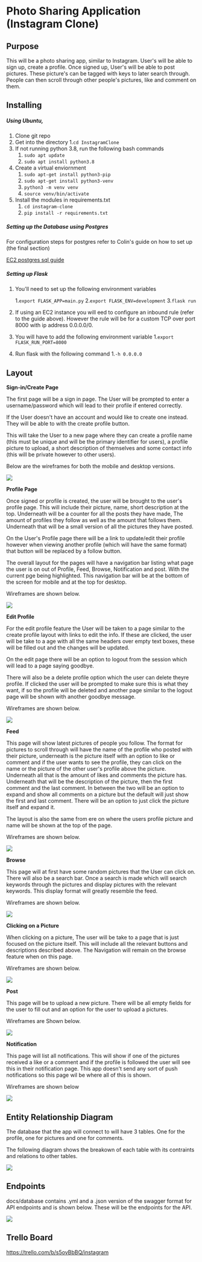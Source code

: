 # Photo Sharing Application (Instagram Clone)

## Purpose

This will be a photo sharing app, similar to Instagram. User's will be able to sign up, create a profile. Once signed up, User's will be able to post pictures.
These picture's can be tagged with keys to later search through. People can then scroll through other people's pictures, like and comment on them. 

## Installing

##### Using Ubuntu,

1. Clone git repo
2. Get into the directory
    1.`cd InstagramClone`
3. If not running python 3.8, run the following bash commands
    1. `sudo apt update`
    2. `sudo apt install python3.8`
4. Create a virtual enviornment
    1. `sudo apt-get install python3-pip`
    2. `sudo apt-get install python3-venv`
    3. `python3 -m venv venv`
    4. `source venv/bin/activate`
5. Install the modules in requirements.txt
    1. `cd instagram-clone`
    2. `pip install -r requirements.txt`

##### Setting up the Database using Postgres

For configuration steps for postgres refer to Colin's guide on how to set up (the final section)

[EC2 postgres sql guide](https://github.com/Ctrain68/EC2_postgres_sql_guide)

##### Setting up Flask

1. You'll need to set up the following environment variables
    
    1.`export FLASK_APP=main.py`
    2.`export FLASK_ENV=development`
    3.`flask run`

1. If using an EC2 instance you will eed to configure an inbound rule (refer to the guide above). However the rule will be for a custom TCP over port 8000 with ip address 0.0.0.0/0.
2. You will have to add the following environment variable
    1.`export FLASK_RUN_PORT=8000`
3. Run flask with the following command
    1.`-h 0.0.0.0`


## Layout
**Sign-in/Create Page**

The first page will be a sign in page. The User will be prompted to enter a username/password which will lead to their profile if entered correctly.

If the User doesn't have an account and would like to create one instead. They will be able to with the create profile button.

This will take the User to a new page where they can create a profile name (this must be unique and will be the primary identifier for users), a profile picture to upload, a short description of themselves and some contact info (this will be private however to other users).

Below are the wireframes for both the mobile and desktop versions.

![](docs/wireframes/Signin_Create.png)

**Profile Page**

Once signed or profile is created, the user will be brought to the user's profile page. This will include their picture, name, short description at the top. Underneath will be a counter for all the posts they have made, The amount of profiles they follow as well as the amount that follows them. Underneath that will be a small version of all the pictures they have posted.

On the User's Profile page there will be a link to update/edit their profile however when viewing another profile (which will have the same format) that button will be replaced by a follow button.

The overall layout for the pages will have a navigation bar listing what page the user is on out of Profile, Feed, Browse, Notification and post. With the current pge being highlighted. This navigation bar will be at the bottom of the screen for mobile and at the top for desktop.

Wireframes are shown below.

![](docs/wireframes/Profile.png)

**Edit Profile**

For the edit profile feature the User will be taken to a page similar to the create profile layout with links to edit the info. If these are clicked, the user will be take to a age with all the same headers over empty text boxes, these will be filled out and the changes will be updated.

On the edit page there will be an option to logout from the session which will lead to a page saying goodbye.

There will also be a delete profile option which the user can delete theyre profile. If clicked the user will be prompted to make sure this is what they want, if so the profile will be deleted and another page similar to the logout page will be shown with another goodbye message.

Wireframes are shown below.

![](docs/wireframes/EditProfile.png)

**Feed**

This page will show latest pictures of people you follow. The format for pictures to scroll through will have the name of the profile who posted with their picture, underneath is the picture itself with an option to like or comment and if the user wants to see the profile, they can click on the name or the picture of the other user's profile above the picture. Underneath all that is the amount of likes and comments the picture has. Underneath that will be the description of the picture, then the first comment and the last comment. In between the two will be an option to expand and show all comments on a picture but the default will just show the first and last comment. There will be an option to just click the picture itself and expand it.

The layout is also the same from ere on where the users profile picture and name will be shown at the top of the page.

Wireframes are shown below.

![](docs/wireframes/Feed.png)

**Browse**

This page will at first have some random pictures that the User can click on. There will also be a search bar. Once a search is made which will search keywords through the pictures and display pictures with the relevant keywords. This display format will greatly resemble the feed.

Wireframes are shown below.

![](docs/wireframes/Browse.png)

**Clicking on a Picture**

When clicking on a picture, The user will be take to a page that is just focused on the picture itself. This will include all the relevant buttons and descriptions described above. The Navigation will remain on the browse feature when on this page.

Wireframes are shown below.

![](docs/wireframes/ClickPicture.png)

**Post**

This page will be to upload a new picture. There will be all empty fields for the user to fill out and an option for the user to upload a pictures.

Wireframes are Shown below.

![](docs/wireframes/Post.png)

**Notification**

This page will list all notifications. This will show if one of the pictures received a like or a comment and if the profile is followed the user will see this in their notification page. This app doesn't send any sort of push notifications so this page wil be where all of this is shown.

Wireframes are shown below

![](docs/wireframes/Notifications.png)

## Entity Relationship Diagram

The database that the app will connect to will have 3 tables. One for the profile, one for pictures and one for comments.

The following diagram shows the breakown of each table with its contraints and relations to other tables.

![](docs/database/ERD.png)

## Endpoints

docs/database contains  .yml and a .json version of the swagger format for API endpoints and is shown below. These will be the endpoints for the API.

![](docs/database/IGendpoints.PNG)



## Trello Board

https://trello.com/b/s5ovBbBQ/instagram
